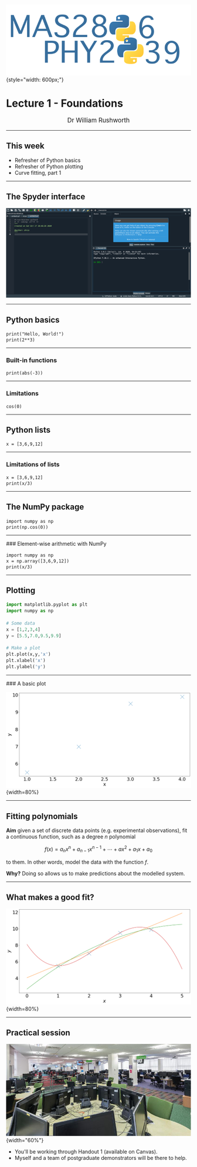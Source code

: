 ![MAS2806/PHY2039](/static/images/mas2806-phy2039-logo.png){style="width: 600px;"}

# Lecture 1 - Foundations

<p style="text-align: center; font-size: 1.2em">
    Dr William Rushworth
</p>

---

## This week

 * Refresher of Python basics
 * Refresher of Python plotting
 * Curve fitting, part 1

---


## The Spyder interface

![Spyder](/static/images/week1/spyder.png)


---

## Python basics

```runnable  lang="python"
print("Hello, World!")
print(2**3)
``` 

---

### Built-in functions


```runnable  lang="python"
print(abs(-3)) 
``` 

---

### Limitations

```runnable  lang="python"
cos(0)
``` 

---

## Python lists



```runnable  lang="python"
x = [3,6,9,12]
```

---

### Limitations of lists

```runnable  lang="python"
x = [3,6,9,12]
print(x/3)
```

---

## The NumPy package


```runnable  lang="python"
import numpy as np
print(np.cos(0))
```

---

### Element-wise arithmetic with NumPy

```runnable  lang="python"
import numpy as np
x = np.array([3,6,9,12])
print(x/3)
```


---

## Plotting

```python
import matplotlib.pyplot as plt
import numpy as np

# Some data
x = [1,2,3,4]
y = [5.5,7.0,9.5,9.9]

# Make a plot
plt.plot(x,y,'x')
plt.xlabel('x')
plt.ylabel('y')
```

---

### A basic plot

![A linear polynomial fitted to some data](/static/images/week1/curve-points.png){width=80%}



---

## Fitting polynomials

**Aim** given a set of discrete data points (e.g. experimental observations), fit a continuous function, such as a degree $n$ polynomial 

$$ f(x) = a_nx^n + a_{n−1}x^{n−1} + \cdots + ax^2 + a_1x + a_0 $$

to them. In other words, model the data with the function $f$.

**Why?** Doing so allows us to make predictions about the modelled system.


---

## What makes a good fit?


![A linear polynomial fitted to some data](/static/images/week1/multifit.png){width=80%}


---

## Practical session

![The Herschel Cluster](/static/images/intro/cluster.jpg){width="60%"}


* You'll be working through Handout 1 (available on Canvas).
* Myself and a team of postgraduate demonstrators will be there to help.


